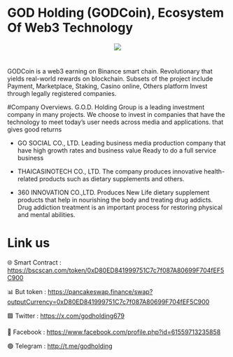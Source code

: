 # GOD Holding (GODCoin), Ecosystem Of Web3 Technology

<div align="center"><img src="https://godholding.net/page3/wp-content/uploads/2024/06/logo400x400.fw_-1.png)" /><br />
</div>
<div align="center">
  <h1>
</div>
GODCoin is a web3 earning on Binance smart chain. Revolutionary that yields real-world rewards on blockchain. Subsets of the project include Payment, Marketplace, Staking, Casino online, Others platform Invest through legally registered companies.

#Company Overviews. G.O.D. Holding Group is a leading investment company in many projects. We choose to invest in companies that have the technology to meet today’s user needs across media and applications. that gives good returns


- GO SOCIAL CO., LTD. Leading business media production company that have high growth rates and business value Ready to do a full service business

- THAICASINOTECH CO., LTD. The company produces innovative health-related products such as dietary supplements and others.


- 360 INNOVATION CO.,LTD. Produces New Life dietary supplement products that help in nourishing the body and treating drug addicts. Drug addiction treatment is an important process for restoring physical and mental abilities.

# Link us

🌐 Smart Contract : https://bscscan.com/token/0xD80ED841999751C7c7f087A80699F704fEF5C900

📊 But token : https://pancakeswap.finance/swap?outputCurrency=0xD80ED841999751C7c7f087A80699F704fEF5C900

🟩 Twitter : https://x.com/godholding679

🚮 Facebook : https://www.facebook.com/profile.php?id=61559713235858

🟢 Telegram : http://t.me/godholding

